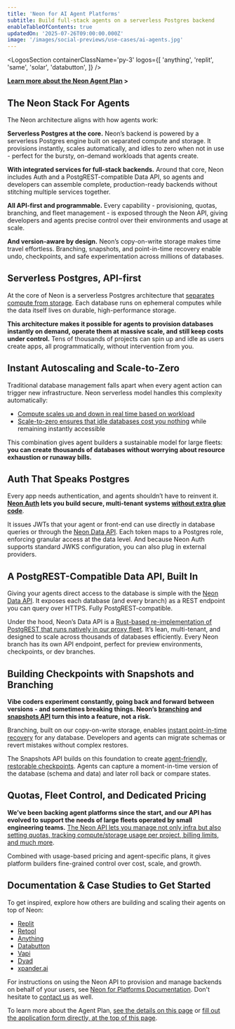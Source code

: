 ```yaml
---
title: 'Neon for AI Agent Platforms'
subtitle: Build full-stack agents on a serverless Postgres backend
enableTableOfContents: true
updatedOn: '2025-07-26T09:00:00.000Z'
image: '/images/social-previews/use-cases/ai-agents.jpg'
---
```


<MegaLink tag="80% of Neon databases are deployed by agents." title="Platforms like Replit Agent run their backend on Neon because it fits how agents operate: a serverless Postgres data layer that’s instant, branchable, and invisible to end users." url="https://neon.com/case-studies" />

<LogosSection containerClassName='py-3' logos={[
'anything',
'replit',
'same',
'solar',
'databutton',
]} />

<ProgramForm type="agent" />

**[Learn more about the Neon Agent Plan](https://neon.com/programs/agents#agent-plan-pricing) >**

<QuoteBlock quote="The combination of flexible resource limits and nearly instant database provisioning made Neon a no-brainer." author="lincoln-bergeson" role="Infrastructure Engineer at Replit" />

## The Neon Stack For Agents
The Neon architecture aligns with how agents work:

**Serverless Postgres at the core.**
Neon’s backend is powered by a serverless Postgres engine built on separated compute and storage. It provisions instantly, scales automatically, and idles to zero when not in use - perfect for the bursty, on-demand workloads that agents create.

**With integrated services for full-stack backends.**
Around that core, Neon includes Auth and a PostgREST-compatible Data API, so agents and developers can assemble complete, production-ready backends without stitching multiple services together.

**All API-first and programmable.**
Every capability - provisioning, quotas, branching, and fleet management - is exposed through the Neon API, giving developers and agents precise control over their environments and usage at scale.

**And version-aware by design.**
Neon’s copy-on-write storage makes time travel effortless. Branching, snapshots, and point-in-time recovery enable undo, checkpoints, and safe experimentation across millions of databases.

## Serverless Postgres, API-first

At the core of Neon is a serverless Postgres architecture that [separates compute from storage](https://neon.com/blog/architecture-decisions-in-neon). Each database runs on ephemeral computes while the data itself lives on durable, high-performance storage.

**This architecture makes it possible for agents to provision databases instantly on demand, operate them at massive scale, and still keep costs under control.** Tens of thousands of projects can spin up and idle as users create apps, all programmatically, without intervention from you.

<MegaLink tag="Tested at scale" title="A popular developer platform managed over 300k Postgres instances on Neon with only a single engineer. That’s how simple and efficient it is. " url="https://neon.com/blog/how-retool-uses-retool-and-the-neon-api-to-manage-300k-postgres-databases" />

## Instant Autoscaling and Scale-to-Zero

Traditional database management falls apart when every agent action can trigger new infrastructure. Neon serverless model handles this complexity automatically:

- [Compute scales up and down in real time based on workload](https://neon.com/docs/introduction/autoscaling)
- [Scale-to-zero ensures that idle databases cost you nothing](https://neon.com/docs/introduction/scale-to-zero) while remaining instantly accessible

This combination gives agent builders a sustainable model for large fleets: **you can create thousands of databases without worrying about resource exhaustion or runaway bills.**

<QuoteBlock quote="The speed of provisioning and serverless scale-to-zero of Neon is critical for us" author="dhruv-amin" role="Co-founder at Anything" />

## Auth That Speaks Postgres

Every app needs authentication, and agents shouldn’t have to reinvent it. **[Neon Auth](https://neon.com/docs/neon-auth/overview) lets you build secure, multi-tenant systems [without extra glue code](https://neon.com/blog/databutton-neon-integration)**.

It issues JWTs that your agent or front-end can use directly in database queries or through the [Neon Data API](https://neon.com/docs/data-api/get-started). Each token maps to a Postgres role, enforcing granular access at the data level. And because Neon Auth supports standard JWKS configuration, you can also plug in external providers.

<QuoteBlock quote="Our AI agent can now create, manage, and debug the entire stack, not just code." author="martin-skow-røed" role="CTO and co-founder of Databutton" />

## A PostgREST-Compatible Data API, Built In

Giving your agents direct access to the database is simple with the [Neon Data API](https://neon.com/docs/data-api/get-started). It exposes each database (and every branch) as a REST endpoint you can query over HTTPS. Fully PostgREST-compatible.

Under the hood, Neon’s Data API is a [Rust-based re-implementation of PostgREST that runs natively in our proxy fleet](https://neon.com/blog/a-postgrest-compatible-data-api-now-on-neon). It’s lean, multi-tenant, and designed to scale across thousands of databases efficiently. Every Neon branch has its own API endpoint, perfect for preview environments, checkpoints, or dev branches.

## Building Checkpoints with Snapshots and Branching

**Vibe coders experiment constantly, going back and forward between versions - and sometimes breaking things. Neon’s [branching](https://neon.com/docs/introduction/branching) and [snapshots API](https://neon.com/docs/ai/ai-database-versioning) turn this into a feature, not a risk.**

Branching, built on our copy-on-write storage, enables [instant point-in-time recovery](https://neon.com/docs/introduction/branch-restore) for any database. Developers and agents can migrate schemas or revert mistakes without complex restores.

The Snapshots API builds on this foundation to create [agent-friendly, restorable checkpoints](https://neon.com/blog/checkpoints-for-agents-with-neon-snapshots). Agents can capture a moment-in-time version of the database (schema and data) and later roll back or compare states.

## Quotas, Fleet Control, and Dedicated Pricing

**We’ve been backing agent platforms since the start, and our API has evolved to support the needs of large fleets operated by small engineering teams.** [The Neon API lets you manage not only infra but also setting quotas, tracking compute/storage usage per project, billing limits, and much more](https://neon.com/blog/provision-postgres-neon-api).

Combined with usage-based pricing and agent-specific plans, it gives platform builders fine-grained control over cost, scale, and growth.

<MegaLink tag="Pricing designed for agent platforms" title="We know what it takes to scale agent platforms. The Agent Plan gives you everything you need, from early launch to millions of active databases." url="https://neon.com/programs/agents" />

## Documentation & Case Studies to Get Started

To get inspired, explore how others are building and scaling their agents on top of Neon:

- [Replit](https://neon.com/blog/replit-app-history-powered-by-neon-branches)
- [Retool](https://neon.com/blog/retool-becomes-the-platform-for-enterprise-appgen)
- [Anything](https://neon.com/blog/from-idea-to-full-stack-app-in-one-conversation-with-create)
- [Databutton](https://neon.com/blog/databutton-neon-integration)
- [Vapi](https://neon.com/blog/vapi-voice-agents-neon)
- [Dyad](https://neon.com/blog/dyad-brings-postgres-to-local-ai-app-building-powered-by-neon)
- [xpander.ai](https://neon.com/blog/xpander-ai-agents-slack-neon-backend)

For instructions on using the Neon API to provision and manage backends on behalf of your users, see [Neon for Platforms Documentation](https://neon.com/docs/guides/platform-integration-intro). Don't hesitate to [contact us](https://neon.com/contact-sales) as well.

To learn more about the Agent Plan, [see the details on this page](https://neon.com/programs/agents#agent-plan-pricing) or [fill out the application form directly, at the top of this page](#agent-form).

<CTA title="Prefer a claimable flow?" description="You can also allow your end-users to deploy a Neon database in seconds, use it immediately via connection string, claim it later." theme="column" buttonText="Explore this route" buttonUrl="https://neon.new/" linkText="See a case study" linkUrl="https://neon.com/blog/netlify-db-powered-by-neon" />
